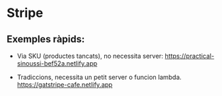 # Stripe

## Exemples ràpids:

* Via SKU (productes tancats), no necessita server: https://practical-sinoussi-bef52a.netlify.app

* Tradiccions, necessita un petit server o funcion lambda. https://gatstripe-cafe.netlify.app

